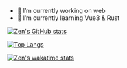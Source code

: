 - 🔭 I’m currently working on web
- 🌱 I’m currently learning Vue3 & Rust

[![Zen's GitHub stats](https://zen-stats.vercel.app/api?username=gavin-gong&theme=dracula&show_icons=true)](https://github.com/gavin-gong)

[![Top Langs](https://zen-stats.vercel.app/api/top-langs/?username=gavin-gong&theme=dracula&show_icons=true&hide=css,html&langs_count=5&&layout=compact&card_width=445)](https://github.com/gavin-gong)

[![Zen's wakatime stats](https://zen-stats.vercel.app/api/wakatime?username=GavinGong&layout=compact&theme=dracula)](https://github.com/gavin-gong)


